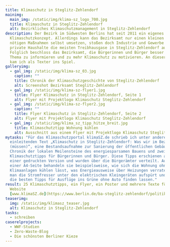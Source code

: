 ```yaml
---
title: Klimaschutz in Steglitz-Zehlendorf
mainimg:
  main_img: /static/img/klima-sz_logo_700.jpg
  title: Klimaschutz in Steglitz-Zehlendorf
  alt: Bezirkliches Klimaschutzmanagement in Steglitz-Zehlendorf
description: Der Bezirk im Südwesten Berlins hat seit 2011 ein eigenes
  Klimaschutzkonzept. Allerdings kann das Bezirksamt nur einen kleinen Teil der
  nötigen Maßnahmen selbst umsetzen, stoßen doch Industrie und Gewerbe sowie
  private Haushalte die meisten Treibhausgase in Steglitz-Zehlendorf aus.
  Folglich beschloss das Bezirksamt, die Bürgerinnen und Bürger besser über das
  Thema zu informieren und zu mehr Klimaschutz zu motivieren. An dieser Stelle
  kam ich als Texter ins Spiel.
galleryimg:
  - gal_img: /static/img/klima-sz_03.jpg
    caption: ""
    title: Chronik der Klimaschutzgeschichte von Steglitz-Zehlendorf
    alt: Screenshot Bezirksamt Steglitz-Zehlendorf
  - gal_img: /static/img/klima-sz-flyer1.jpg
    title: Flyer Klimaschutz in Steglitz-Zehlendorf, Seite 1
    alt: Flyer mit Projektlogo Klimaschutz Steglitz-Zehlendorf
  - gal_img: /static/img/klima-sz-flyer2.jpg
    caption: ""
    title: Flyer Klimaschutz in Steglitz-Zehlendorf, Seite 2
    alt: Flyer mit Projektlogo Klimaschutz Steglitz-Zehlendorf
  - gal_img: /static/img/klima_sz_tipp_hitze_breit.jpg
    title: Klimaschutztipp Wohnung kühlen
    alt: Ausschnitt aus einem Flyer mit Projektlogo Klimaschutz Steglitz-Zehlendorf
mytasks: "Für das Klimaschutzportal klimaSZ.de schrieb ich unter anderem den
  einleitenden Text „Klimaschutz in Steglitz-Zehlendorf: Was wir im Bezirk tun
  (müssen)“, eine Bestandsaufnahme zur Sanierung der öffentlichen Gebäude, eine
  Chronik der lokalen Meilensteine des energiesparsamen Bauens und zwei Dutzend
  Klimaschutztipps für Bürgerinnen und Bürger. Diese Tipps erschienen auch in
  einer gedruckten Version und wurden über die Bürgerämter verteilt. Auf jeweils
  einer A4-Seite behandeln sie beispielsweise, wie sich die Wohnung ohne
  Klimaanlagen kühlen lässt, was Energieausweise über Heizungen verraten, wie
  man die Stromfresser unter den elektrischen Kleingeräten aufspürt und wo sich
  die besten Tipps für Ausflüge ins Grüne ohne Auto finden lassen."
result: 25 Klimaschutztipps, ein Flyer, ein Poster und mehrere Texte für die
  Website
  [www.klimaSZ.de](https://www.berlin.de/ba-steglitz-zehlendorf/politik-und-verwaltung/aemter/umwelt-und-naturschutzamt/zukunft/artikel.37305.php)
teaserimg:
  img: /static/img/klimasz_teaser.jpg
  alt: Klimaschutz in Steglitz-Zehlendorf
tasks:
  - schreiben
caserelprojects:
  - WWF-Studien
  - Zero-Waste-Blog
  - Die schönsten Berliner Kieze
---
```

